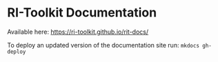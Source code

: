 # RI-Toolkit Documentation

Available here: https://ri-toolkit.github.io/rit-docs/

To deploy an updated version of the documentation site run: `mkdocs gh-deploy` 
